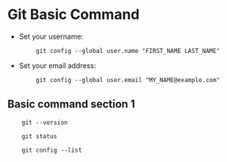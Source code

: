 # Git Basic Command

- Set your username:
```git
        git config --global user.name "FIRST_NAME LAST_NAME"
```

- Set your email address:
```git 
        git config --global user.email "MY_NAME@example.com"
```

## Basic command section 1

```
    git --version
```

```
    git status
```

```
    git config --list
```